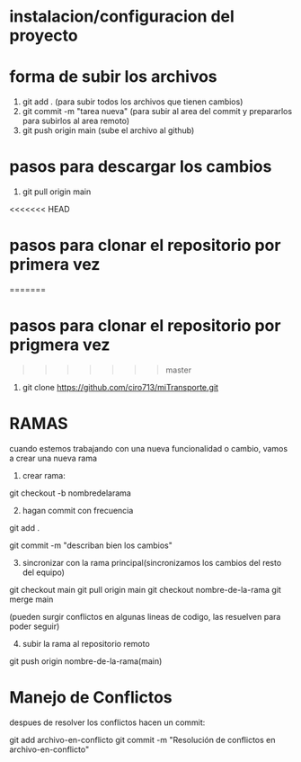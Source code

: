 # instalacion/configuracion del proyecto

# forma de subir los archivos 

1) git add . (para subir todos los archivos que tienen cambios)
2) git commit -m "tarea nueva" (para subir al area del commit y prepararlos para subirlos al area remoto)
3) git push origin main (sube el archivo al github)

# pasos para descargar los cambios

1) git pull origin main 

<<<<<<< HEAD
# pasos para clonar el repositorio por primera vez
=======
# pasos para clonar el repositorio por prigmera vez
>>>>>>> master

1) git clone https://github.com/ciro713/miTransporte.git

# RAMAS

cuando estemos trabajando con una nueva funcionalidad o cambio, vamos a crear una nueva rama

1) crear rama:

git checkout -b nombredelarama

2) hagan commit con frecuencia

git add .

git commit -m "describan bien los cambios"

3) sincronizar con la rama principal(sincronizamos los cambios del resto del equipo)

git checkout main
git pull origin main
git checkout nombre-de-la-rama
git merge main

(pueden surgir conflictos en algunas lineas de codigo, las resuelven para poder seguir)

4) subir la rama al repositorio remoto

git push origin nombre-de-la-rama(main)

# Manejo de Conflictos

despues de resolver los conflictos hacen un commit:

git add archivo-en-conflicto
git commit -m "Resolución de conflictos en archivo-en-conflicto"

